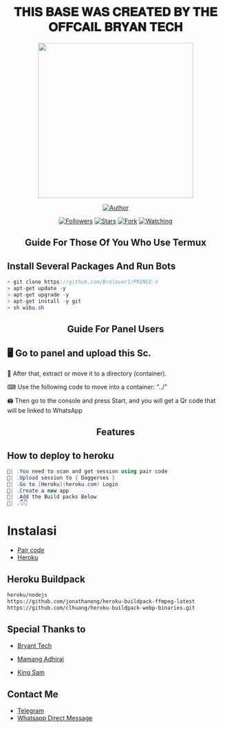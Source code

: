 <h1 align="center"> 𝐓𝐇𝐈𝐒 𝐁𝐀𝐒𝐄 𝐖𝐀𝐒 𝐂𝐑𝐄𝐀𝐓𝐄𝐃 𝐁𝐘 𝐓𝐇𝐄 𝐎𝐅𝐅𝐂𝐀𝐈𝐋 𝐁𝐑𝐘𝐀𝐍 𝐓𝐄𝐂𝐇 </h1>

<p align="center">
<img src="https://telegra.ph/file/7fba1ad2920b3f745b885.jpg" width="360" height="360"/>
</p>

<p align="center">
<a href="https://github.com/Brolover1"><img title="Author" src="https://img.shields.io/badge/Prince-V2?style=for-the-badge&logo=whatsapp"></a>
<p/>
<p align="center">
<a href="https://github.com/Brolover1/PRINCE-V2?tab=followers"><img title="Followers" src="https://img.shields.io/github/followers/Brolover1?label=Followers&style=social"></a>
<a href="https://github.com/Brolover1/PRINCE-V2/stargazers/"><img title="Stars" src="https://img.shields.io/github/stars/Brolover1/PRINCE-V2?&style=social"></a>
<a href="https://github.com/Brolover1/PRINCE-V2/network/members"><img title="Fork" src="https://img.shields.io/github/forks/Brolover1/PRINCE-V2?style=social"></a>
<a href="https://github.com/Brolover1/PRINCE-V2/watchers"><img title="Watching" src="https://img.shields.io/github/watchers/Brolover1/PRINCE-V2?label=Watching&style=social"></a>
</p>
</a>
</p>  
<h2 align="center">Guide For Those Of You Who Use Termux</h2>

## Install Several Packages And Run Bots

```csharp
> git clone https://github.com/Brolover1/PRINCE-V
> apt-get update -y
> apt-get upgrade -y
> apt-get install -y git
> sh wibu.sh
````

<h2 align="center">Guide For Panel Users</h2>

## 🖥 Go to panel and upload this Sc.

 📝 After that, extract or move it to a directory (container).

 ⌨ Use the following code to move into a container: "../"

 🖨 Then go to the console and press Start, and you will get a Qr code that will be linked to WhatsApp

<h2 align="center">Features</h2>

## How to deploy to heroku

```csharp
🦠| .You need to scan and get session using pair code
🦠| .Upload session to { Daggerses }
🦠| .Go to [Heroku](heroku.com) Login 
🦠| .Create a new app
🦠| .Add the Build packs Below 
🦠| .👇👇
```
# Instalasi
* [Pair code](https://replit.com/@pesguru02/Classic-Pairing)
* [Heroku](  https://heroku.com/deploy?template=https://github.com/Brolover/Brolover1)
## Heroku Buildpack
```bash
heroku/nodejs
https://github.com/jonathanong/heroku-buildpack-ffmpeg-latest
https://github.com/clhuang/heroku-buildpack-webp-binaries.git
```





## Special Thanks to

* [Bryant Tech](https://github.com/Elsa2090)

* [Mamang Adhiraj](https://github.com/adiwajshing)

* [King Sam](https://github.com/Brolover1)

## Contact Me
  
* [Telegram](@Bryanlover1bot)
* [Whatsapp Direct Message](https://api.whatsapp.com/send?phone=+233263176982)
